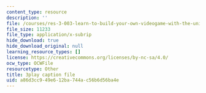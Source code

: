 ```yaml
---
content_type: resource
description: ''
file: /courses/res-3-003-learn-to-build-your-own-videogame-with-the-unity-game-engine-and-microsoft-kinect-january-iap-2017/a86d3cc949e612ba744ac56b6d56ba4e_yAgXsLhZ0_Y.srt
file_size: 11233
file_type: application/x-subrip
hide_download: true
hide_download_original: null
learning_resource_types: []
license: https://creativecommons.org/licenses/by-nc-sa/4.0/
ocw_type: OCWFile
resourcetype: Other
title: 3play caption file
uid: a86d3cc9-49e6-12ba-744a-c56b6d56ba4e
---
```

